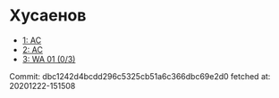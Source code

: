 # Хусаенов
- [1: AC](1.md)
- [2: AC](2.md)
- [3: WA 01 (0/3)](3.md)

Commit: dbc1242d4bcdd296c5325cb51a6c366dbc69e2d0
 fetched at: 20201222-151508
